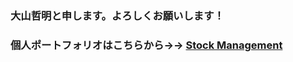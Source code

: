 ### 大山哲明と申します。よろしくお願いします！

### 個人ポートフォリオはこちらから→→ [Stock Management](https://stock-management-ooyama.com/)

<!--
**ooyama-github/ooyama-github** is a ✨ _special_ ✨ repository because its `README.md` (this file) appears on your GitHub profile.

Here are some ideas to get you started:

- 🔭 I’m currently working on ...
- 🌱 I’m currently learning ...
- 👯 I’m looking to collaborate on ...
- 🤔 I’m looking for help with ...
- 💬 Ask me about ...
- 📫 How to reach me: ...
- 😄 Pronouns: ...
- ⚡ Fun fact: ...
-->
